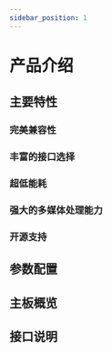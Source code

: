```yaml
---
sidebar_position: 1
---
```


# 产品介绍

## 主要特性



### 完美兼容性



### 丰富的接口选择



### 超低能耗



### 强大的多媒体处理能力

### 开源支持


## 参数配置



## 主板概览


## 接口说明

